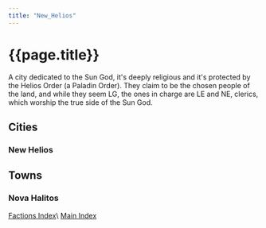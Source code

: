 ```yaml
---
title: "New_Helios"
---
```


# {{page.title}}

A city dedicated to the Sun God, it's deeply religious and it's protected by the Helios Order (a Paladin Order). They claim to be the chosen people of the land, and while they seem LG, the ones in charge are LE and NE, clerics, which worship the true side of the Sun God.

## Cities

### New Helios

## Towns

### Nova Halitos

[Factions Index](../Summary)\\
[Main Index](../../index)

